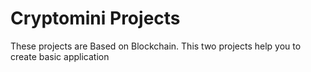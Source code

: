 # Cryptomini Projects
<p> These projects are Based on Blockchain.
This two projects help you to create basic application</p>
